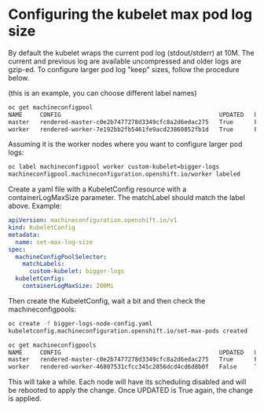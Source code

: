 # Configuring the kubelet max pod log size
By default the kubelet wraps the current pod log (stdout/stderr) at 10M.   The current and previous log are available uncompressed and older logs are gzip-ed.   To configure larger pod log "keep" sizes, follow the procedure below.

(this is an example, you can choose different label names)

``` bash
oc get machineconfigpool
NAME     CONFIG                                             UPDATED   UPDATING   DEGRADED
master   rendered-master-c0e2b7477278d3349cfc8a2d6edac275   True      False      False
worker   rendered-worker-7e192bb2fb5461fe9acd23860852fb1d   True      False      False
```

Assuming it is the worker nodes where you want to configure larger pod logs:

``` bash
oc label machineconfigpool worker custom-kubelet=bigger-logs        
machineconfigpool.machineconfiguration.openshift.io/worker labeled
```

Create a yaml file with a KubeletConfig resource with a containerLogMaxSize parameter.  The matchLabel should match the label above.  Example:
``` yaml
apiVersion: machineconfiguration.openshift.io/v1
kind: KubeletConfig
metadata:
  name: set-max-log-size 
spec:
  machineConfigPoolSelector:
    matchLabels:
      custom-kubelet: bigger-logs
  kubeletConfig:
    containerLogMaxSize: 200Mi
```

Then create the KubeletConfig, wait a bit and then check the machineconfigpools:

``` bash
oc create -f bigger-logs-node-config.yaml 
kubeletconfig.machineconfiguration.openshift.io/set-max-pods created

oc get machineconfigpools           
NAME     CONFIG                                             UPDATED   UPDATING   DEGRADED
master   rendered-master-c0e2b7477278d3349cfc8a2d6edac275   True      False      False
worker   rendered-worker-46807531cfcc345c2856dcd4cd6d8b0f   False     True       False
```

This will take a while.  Each node will have its scheduling disabled and will be rebooted to apply the change.   Once UPDATED is True again, the change is applied.